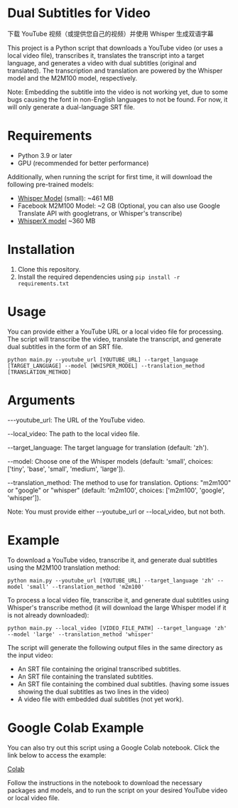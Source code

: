 # Dual Subtitles for Video

下载 YouTube 视频（或提供您自己的视频）并使用 Whisper 生成双语字幕

This project is a Python script that downloads a YouTube video (or uses a local video file), transcribes it, translates the transcript into a target language, and generates a video with dual subtitles (original and translated). The transcription and translation are powered by the Whisper model and the M2M100 model, respectively.

Note: Embedding the subtitle into the video is not working yet, due to some bugs causing the font in non-English languages to not be found. For now, it will only generate a dual-language SRT file.


# Requirements

- Python 3.9 or later
- GPU (recommended for better performance)

Additionally, when running the script for first time, it will download the following pre-trained models:

- [Whisper Model](https://github.com/openai/whisper) (small): ~461 MB
- Facebook M2M100 Model: ~2 GB (Optional, you can also use Google Translate API with googletrans, or Whisper's transcribe)
- [WhisperX model](https://github.com/m-bain/whisperX) ~360 MB

# Installation
1. Clone this repository.
2. Install the required dependencies using ``` pip install -r requirements.txt ```

# Usage
You can provide either a YouTube URL or a local video file for processing. The script will transcribe the video, translate the transcript, and generate dual subtitles in the form of an SRT file.

```
python main.py --youtube_url [YOUTUBE_URL] --target_language [TARGET_LANGUAGE] --model [WHISPER_MODEL] --translation_method [TRANSLATION_METHOD]

```

# Arguments

---youtube_url: The URL of the YouTube video.

--local_video: The path to the local video file.

--target_language: The target language for translation (default: 'zh').

--model: Choose one of the Whisper models (default: 'small', choices: ['tiny', 'base', 'small', 'medium', 'large']).

--translation_method: The method to use for translation. Options: "m2m100" or "google" or "whisper" (default: 'm2m100', choices: ['m2m100', 'google', 'whisper']).


Note: You must provide either --youtube_url or --local_video, but not both.

# Example

To download a YouTube video, transcribe it, and generate dual subtitles using the M2M100 translation method:

```
python main.py --youtube_url [YOUTUBE_URL] --target_language 'zh' --model 'small' --translation_method 'm2m100'
```

To process a local video file, transcribe it, and generate dual subtitles using Whisper's transcribe method (it will download the large Whisper model if it is not already downloaded):

```
python main.py --local_video [VIDEO_FILE_PATH] --target_language 'zh' --model 'large' --translation_method 'whisper'
```


The script will generate the following output files in the same directory as the input video:

- An SRT file containing the original transcribed subtitles.
- An SRT file containing the translated subtitles.
- An SRT file containing the combined dual subtitles. (having some issues showing the dual subtitles as two lines in the video)
- A video file with embedded dual subtitles (not yet work).

<!-- This will download the specified YouTube video, transcribe it, translate the transcript into Chinese, and generate a video with dual subtitles (English and Chinese). The output video will be saved in the same directory as the original video with the postfix _dual_sub. -->


# Google Colab Example
You can also try out this script using a Google Colab notebook. Click the link below to access the example:

[Colab](https://colab.research.google.com/drive/1XDLFlgew9BzUqNpTv_kq0HNocTNOSekP?usp=sharing)

Follow the instructions in the notebook to download the necessary packages and models, and to run the script on your desired YouTube video or local video file.
